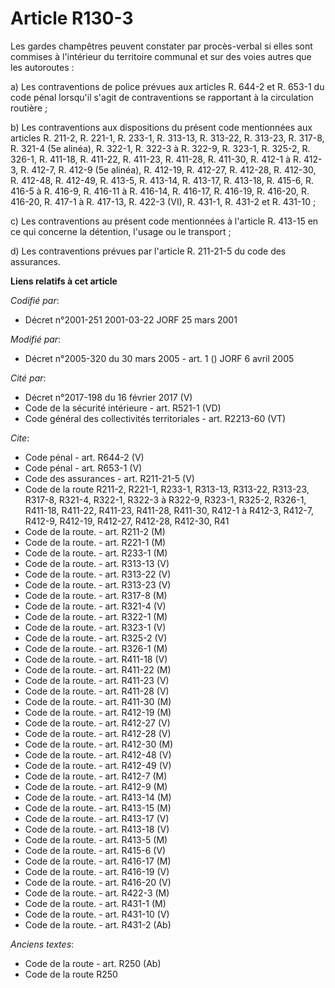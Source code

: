 # Article R130-3

Les gardes champêtres peuvent constater par procès-verbal si elles sont commises à l'intérieur du territoire communal et sur
des voies autres que les autoroutes : 

a) Les contraventions de police prévues aux articles R. 644-2 et R. 653-1 du code pénal lorsqu'il s'agit de contraventions se
rapportant à la circulation routière ; 

b) Les contraventions aux dispositions du présent code mentionnées aux articles R. 211-2, R. 221-1, R. 233-1, R. 313-13, R.
313-22, R. 313-23, R. 317-8, R. 321-4 (5e alinéa), R. 322-1, R. 322-3 à R. 322-9, R. 323-1, R. 325-2, R. 326-1, R. 411-18, R.
411-22, R. 411-23, R. 411-28, R. 411-30, R. 412-1 à R. 412-3, R. 412-7, R. 412-9 (5e alinéa), R. 412-19, R. 412-27, R.
412-28, R. 412-30, R. 412-48, R. 412-49, R. 413-5, R. 413-14, R. 413-17, R. 413-18, R. 415-6, R. 416-5 à R. 416-9, R. 416-11
à R. 416-14, R. 416-17, R. 416-19, R. 416-20, R. 416-20, R. 417-1 à R. 417-13, R. 422-3 (VI), R. 431-1, R. 431-2 et R.
431-10 ; 

c) Les contraventions au présent code mentionnées à l'article R. 413-15 en ce qui concerne la détention, l'usage ou le
transport ; 

d) Les contraventions prévues par l'article R. 211-21-5 du code des assurances.

**Liens relatifs à cet article**

_Codifié par_:

  - Décret n°2001-251 2001-03-22 JORF 25 mars 2001

_Modifié par_:

  - Décret n°2005-320 du 30 mars 2005 - art. 1 () JORF 6 avril 2005

_Cité par_:

  - Décret n°2017-198 du 16 février 2017 (V)
  - Code de la sécurité intérieure - art. R521-1 (VD)
  - Code général des collectivités territoriales - art. R2213-60 (VT)

_Cite_:

  - Code pénal - art. R644-2 (V)
  - Code pénal - art. R653-1 (V)
  - Code des assurances - art. R211-21-5 (V)
  - Code de la route R211-2, R221-1, R233-1, R313-13, R313-22, R313-23, R317-8, R321-4, R322-1, R322-3 à R322-9, R323-1, R325-2, R326-1, R411-18, R411-22, R411-23, R411-28, R411-30, R412-1 à R412-3, R412-7, R412-9, R412-19, R412-27, R412-28, R412-30, R41
  - Code de la route. - art. R211-2 (M)
  - Code de la route. - art. R221-1 (M)
  - Code de la route. - art. R233-1 (M)
  - Code de la route. - art. R313-13 (V)
  - Code de la route. - art. R313-22 (V)
  - Code de la route. - art. R313-23 (V)
  - Code de la route. - art. R317-8 (M)
  - Code de la route. - art. R321-4 (V)
  - Code de la route. - art. R322-1 (M)
  - Code de la route. - art. R323-1 (V)
  - Code de la route. - art. R325-2 (V)
  - Code de la route. - art. R326-1 (M)
  - Code de la route. - art. R411-18 (V)
  - Code de la route. - art. R411-22 (M)
  - Code de la route. - art. R411-23 (V)
  - Code de la route. - art. R411-28 (V)
  - Code de la route. - art. R411-30 (M)
  - Code de la route. - art. R412-19 (M)
  - Code de la route. - art. R412-27 (V)
  - Code de la route. - art. R412-28 (V)
  - Code de la route. - art. R412-30 (M)
  - Code de la route. - art. R412-48 (V)
  - Code de la route. - art. R412-49 (V)
  - Code de la route. - art. R412-7 (M)
  - Code de la route. - art. R412-9 (M)
  - Code de la route. - art. R413-14 (M)
  - Code de la route. - art. R413-15 (M)
  - Code de la route. - art. R413-17 (V)
  - Code de la route. - art. R413-18 (V)
  - Code de la route. - art. R413-5 (M)
  - Code de la route. - art. R415-6 (V)
  - Code de la route. - art. R416-17 (M)
  - Code de la route. - art. R416-19 (V)
  - Code de la route. - art. R416-20 (V)
  - Code de la route. - art. R422-3 (M)
  - Code de la route. - art. R431-1 (M)
  - Code de la route. - art. R431-10 (V)
  - Code de la route. - art. R431-2 (Ab)

_Anciens textes_:

  - Code de la route - art. R250 (Ab)
  - Code de la route R250
